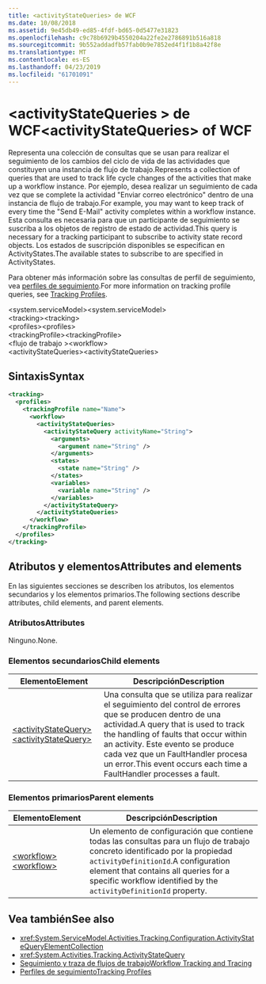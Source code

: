 ```yaml
---
title: <activityStateQueries> de WCF
ms.date: 10/08/2018
ms.assetid: 9e45db49-ed85-4fdf-bd65-0d5477e31823
ms.openlocfilehash: c9c78b6929b4550204a22fe2e2786891b516a818
ms.sourcegitcommit: 9b552addadfb57fab0b9e7852ed4f1f1b8a42f8e
ms.translationtype: MT
ms.contentlocale: es-ES
ms.lasthandoff: 04/23/2019
ms.locfileid: "61701091"
---
```

# <a name="activitystatequeries-of-wcf"></a><span data-ttu-id="c2ce1-102">\<activityStateQueries > de WCF</span><span class="sxs-lookup"><span data-stu-id="c2ce1-102">\<activityStateQueries> of WCF</span></span>

<span data-ttu-id="c2ce1-103">Representa una colección de consultas que se usan para realizar el seguimiento de los cambios del ciclo de vida de las actividades que constituyen una instancia de flujo de trabajo.</span><span class="sxs-lookup"><span data-stu-id="c2ce1-103">Represents a collection of queries that are used to track life cycle changes of the activities that make up a workflow instance.</span></span> <span data-ttu-id="c2ce1-104">Por ejemplo, desea realizar un seguimiento de cada vez que se complete la actividad "Enviar correo electrónico" dentro de una instancia de flujo de trabajo.</span><span class="sxs-lookup"><span data-stu-id="c2ce1-104">For example, you may want to keep track of every time the "Send E-Mail" activity completes within a workflow instance.</span></span> <span data-ttu-id="c2ce1-105">Esta consulta es necesaria para que un participante de seguimiento se suscriba a los objetos de registro de estado de actividad.</span><span class="sxs-lookup"><span data-stu-id="c2ce1-105">This query is necessary for a tracking participant to subscribe to activity state record objects.</span></span> <span data-ttu-id="c2ce1-106">Los estados de suscripción disponibles se especifican en ActivityStates.</span><span class="sxs-lookup"><span data-stu-id="c2ce1-106">The available states to subscribe to are specified in ActivityStates.</span></span>

<span data-ttu-id="c2ce1-107">Para obtener más información sobre las consultas de perfil de seguimiento, vea [perfiles de seguimiento](../../../../../docs/framework/windows-workflow-foundation/tracking-profiles.md).</span><span class="sxs-lookup"><span data-stu-id="c2ce1-107">For more information on tracking profile queries, see [Tracking Profiles](../../../../../docs/framework/windows-workflow-foundation/tracking-profiles.md).</span></span>

<span data-ttu-id="c2ce1-108">\<system.serviceModel></span><span class="sxs-lookup"><span data-stu-id="c2ce1-108">\<system.serviceModel></span></span>  
<span data-ttu-id="c2ce1-109">\<tracking></span><span class="sxs-lookup"><span data-stu-id="c2ce1-109">\<tracking></span></span>  
<span data-ttu-id="c2ce1-110">\<profiles></span><span class="sxs-lookup"><span data-stu-id="c2ce1-110">\<profiles></span></span>  
<span data-ttu-id="c2ce1-111">\<trackingProfile></span><span class="sxs-lookup"><span data-stu-id="c2ce1-111">\<trackingProfile></span></span>  
<span data-ttu-id="c2ce1-112">\<flujo de trabajo ></span><span class="sxs-lookup"><span data-stu-id="c2ce1-112">\<workflow></span></span>  
<span data-ttu-id="c2ce1-113">\<activityStateQueries></span><span class="sxs-lookup"><span data-stu-id="c2ce1-113">\<activityStateQueries></span></span>  

## <a name="syntax"></a><span data-ttu-id="c2ce1-114">Sintaxis</span><span class="sxs-lookup"><span data-stu-id="c2ce1-114">Syntax</span></span>  
  
```xml  
<tracking>
  <profiles>
    <trackingProfile name="Name">
      <workflow>
        <activityStateQueries>
          <activityStateQuery activityName="String">
            <arguments>
              <argument name="String" />
            </arguments>
            <states>
              <state name="String" />
            </states>
            <variables>
              <variable name="String" />
            </variables>
          </activityStateQuery>
        </activityStateQueries>
      </workflow>
    </trackingProfile>
  </profiles>
</tracking>
```  

## <a name="attributes-and-elements"></a><span data-ttu-id="c2ce1-115">Atributos y elementos</span><span class="sxs-lookup"><span data-stu-id="c2ce1-115">Attributes and elements</span></span>

<span data-ttu-id="c2ce1-116">En las siguientes secciones se describen los atributos, los elementos secundarios y los elementos primarios.</span><span class="sxs-lookup"><span data-stu-id="c2ce1-116">The following sections describe attributes, child elements, and parent elements.</span></span>
  
### <a name="attributes"></a><span data-ttu-id="c2ce1-117">Atributos</span><span class="sxs-lookup"><span data-stu-id="c2ce1-117">Attributes</span></span>  

<span data-ttu-id="c2ce1-118">Ninguno.</span><span class="sxs-lookup"><span data-stu-id="c2ce1-118">None.</span></span>  

### <a name="child-elements"></a><span data-ttu-id="c2ce1-119">Elementos secundarios</span><span class="sxs-lookup"><span data-stu-id="c2ce1-119">Child elements</span></span>

|<span data-ttu-id="c2ce1-120">Elemento</span><span class="sxs-lookup"><span data-stu-id="c2ce1-120">Element</span></span>|<span data-ttu-id="c2ce1-121">Descripción</span><span class="sxs-lookup"><span data-stu-id="c2ce1-121">Description</span></span>|
|-------------|-----------------|
|[<span data-ttu-id="c2ce1-122">\<activityStateQuery></span><span class="sxs-lookup"><span data-stu-id="c2ce1-122">\<activityStateQuery></span></span>](activitystatequery-of-wcf.md)|<span data-ttu-id="c2ce1-123">Una consulta que se utiliza para realizar el seguimiento del control de errores que se producen dentro de una actividad.</span><span class="sxs-lookup"><span data-stu-id="c2ce1-123">A query that is used to track the handling of faults that occur within an activity.</span></span>  <span data-ttu-id="c2ce1-124">Este evento se produce cada vez que un FaultHandler procesa un error.</span><span class="sxs-lookup"><span data-stu-id="c2ce1-124">This event occurs each time a FaultHandler processes a fault.</span></span>|

### <a name="parent-elements"></a><span data-ttu-id="c2ce1-125">Elementos primarios</span><span class="sxs-lookup"><span data-stu-id="c2ce1-125">Parent elements</span></span>

|<span data-ttu-id="c2ce1-126">Elemento</span><span class="sxs-lookup"><span data-stu-id="c2ce1-126">Element</span></span>|<span data-ttu-id="c2ce1-127">Descripción</span><span class="sxs-lookup"><span data-stu-id="c2ce1-127">Description</span></span>|
|-------------|-----------------|
|[<span data-ttu-id="c2ce1-128">\<workflow></span><span class="sxs-lookup"><span data-stu-id="c2ce1-128">\<workflow></span></span>](../../../../../docs/framework/configure-apps/file-schema/windows-workflow-foundation/workflow.md)|<span data-ttu-id="c2ce1-129">Un elemento de configuración que contiene todas las consultas para un flujo de trabajo concreto identificado por la propiedad `activityDefinitionId`.</span><span class="sxs-lookup"><span data-stu-id="c2ce1-129">A configuration element that contains all queries for a specific workflow identified by the `activityDefinitionId` property.</span></span>|

## <a name="see-also"></a><span data-ttu-id="c2ce1-130">Vea también</span><span class="sxs-lookup"><span data-stu-id="c2ce1-130">See also</span></span>

- <xref:System.ServiceModel.Activities.Tracking.Configuration.ActivityStateQueryElementCollection>
- <xref:System.Activities.Tracking.ActivityStateQuery>
- [<span data-ttu-id="c2ce1-131">Seguimiento y traza de flujos de trabajo</span><span class="sxs-lookup"><span data-stu-id="c2ce1-131">Workflow Tracking and Tracing</span></span>](../../../../../docs/framework/windows-workflow-foundation/workflow-tracking-and-tracing.md)
- [<span data-ttu-id="c2ce1-132">Perfiles de seguimiento</span><span class="sxs-lookup"><span data-stu-id="c2ce1-132">Tracking Profiles</span></span>](../../../../../docs/framework/windows-workflow-foundation/tracking-profiles.md)
